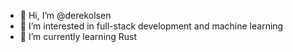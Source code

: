 - 👋 Hi, I’m @derekolsen
- 👀 I’m interested in full-stack development and machine learning
- 🌱 I’m currently learning Rust
<!--- - 💞️ I’m looking to collaborate on ...
- 📫 How to reach me ...


derekolsen/derekolsen is a ✨ special ✨ repository because its `README.md` (this file) appears on your GitHub profile.
You can click the Preview link to take a look at your changes.
--->
